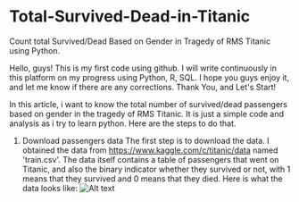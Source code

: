 # Total-Survived-Dead-in-Titanic
Count total Survived/Dead Based on Gender in Tragedy of RMS Titanic using Python.

Hello, guys! This is my first code using github. I will write continuously in this platform on my progress using Python, R, SQL.
I hope you guys enjoy it, and let me know if there are any corrections. Thank You, and Let's Start!

In this article, i want to know the total number of survived/dead passengers based on gender in the tragedy of RMS Titanic.
It is just a simple code and analysis as i try to learn python.
Here are the steps to do that.

1. Download passengers data
   The first step is to download the data. I obtained the data from https://www.kaggle.com/c/titanic/data named 'train.csv'. The data itself contains a table of    passengers that went on Titanic, and also the binary indicator whether they survived or not, with 1 means that they survived and 0 means that they died.
   Here is what the data looks like:
   ![Alt text](C:/Users/user/Downloads/1605165224373.jpg?raw=true "Title")
